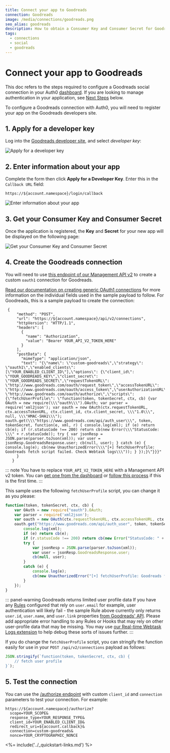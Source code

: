 ```yaml
---
title: Connect your app to Goodreads
connection: Goodreads
image: /media/connections/goodreads.png
seo_alias: goodreads
description: How to obtain a Consumer Key and Consumer Secret for Goodreads.
tags:
  - connections
  - social
  - goodreads
---
```

# Connect your app to Goodreads

This doc refers to the steps required to configure a Goodreads social connection in your Auth0 [dashboard](${manage_url}). If you are looking to manage authentication in your application, see [Next Steps](#next-steps) below.

To configure a Goodreads connection with Auth0, you will need to register your app on the Goodreads developers site.

## 1. Apply for a developer key

Log into the [Goodreads developer site](https://www.goodreads.com/api), and select *developer key*:

![Apply for a developer key](/media/articles/connections/social/goodreads/goodreads-register-1.png)

## 2. Enter information about your app

Complete the form then click **Apply for a Developer Key**. Enter this in the `Callback URL` field:

```text
https://${account.namespace}/login/callback
```

![Enter information about your app](/media/articles/connections/social/goodreads/goodreads-register-2.png)

## 3. Get your Consumer Key and Consumer Secret

Once the application is registered, the **Key** and **Secret** for your new app will be displayed on the following page:

![Get your Consumer Key and Consumer Secret](/media/articles/connections/social/goodreads/goodreads-register-3.png)

## 4. Create the Goodreads connection

You will need to use [this endpoint of our Management API v2](/api/management/v2#!/Connections/post_connections) to create a custom `oauth1` connection for Goodreads.

[Read our documentation on creating generic OAuth1 connections](/tutorials/adding-generic-oauth1-connection) for more information on the individual fields used in the sample payload to follow. For Goodreads, this is a sample payload to create the connection:

```har
 {
     "method": "POST",
     "url": "https://${account.namespace}/api/v2/connections",
     "httpVersion": "HTTP/1.1",
     "headers": [
       {
         "name": "Authorization",
         "value": "Bearer YOUR_API_V2_TOKEN_HERE"
       }
     ],
     "postData": {
       "mimeType": "application/json",
       "text": "{\"name\": \"custom-goodreads\",\"strategy\": \"oauth1\",\"enabled_clients\": [\"YOUR_ENABLED_CLIENT_ID\"],\"options\": {\"client_id\": \"YOUR_GOODREADS_KEY\",\"client_secret\": \"YOUR_GOODREADS_SECRET\",\"requestTokenURL\": \"http://www.goodreads.com/oauth/request_token\",\"accessTokenURL\": \"http://www.goodreads.com/oauth/access_token\",\"userAuthorizationURL\": \"http://www.goodreads.com/oauth/authorize\",\"scripts\": {\"fetchUserProfile\": \"function(token, tokenSecret, ctx, cb) {var OAuth = new require(\\\"oauth\\\").OAuth; var parser = require('xml2json'); var oauth = new OAuth(ctx.requestTokenURL, ctx.accessTokenURL, ctx.client_id, ctx.client_secret, \\\"1.0\\\", null, \\\"HMAC-SHA1\\\"); oauth.get(\\\"https://www.goodreads.com/api/auth_user\\\", token, tokenSecret, function(e, xml, r) { console.log(xml); if (e) return cb(e); if (r.statusCode !== 200) return cb(new Error(\\\"StatusCode: \\\" + r.statusCode)); try { var jsonResp = JSON.parse(parser.toJson(xml)); var user = jsonResp.GoodreadsResponse.user; cb(null, user); } catch (e) { console.log(e); cb(new UnauthorizedError(\\\"[+] fetchUserProfile: Goodreads fetch script failed. Check Webtask logs\\\")); } });}\"}}}"
     }
   }
 ```

::: note
You have to replace `YOUR_API_V2_TOKEN_HERE` with a Management API v2 token. You can [get one from the dashboard](${manage_url}/#/apis/management/explorer) or [follow this process](/api/management/v2/tokens#get-a-token-manually) if this is the first time.
:::

This sample uses the following `fetchUserProfile` script, you can change it as you please:

```js
function(token, tokenSecret, ctx, cb) {
    var OAuth = new require("oauth").OAuth;
    var parser = require('xml2json');
    var oauth = new OAuth(ctx.requestTokenURL, ctx.accessTokenURL, ctx.client_id, ctx.client_secret, "1.0", null, "HMAC-SHA1");
    oauth.get("https://www.goodreads.com/api/auth_user", token, tokenSecret, function(e, xml, r) {
        console.log(xml);
        if (e) return cb(e);
        if (r.statusCode !== 200) return cb(new Error("StatusCode: " + r.statusCode));
        try {
            var jsonResp = JSON.parse(parser.toJson(xml));
            var user = jsonResp.GoodreadsResponse.user;
            cb(null, user);
        }
        catch (e) {
            console.log(e);
            cb(new UnauthorizedError("[+] fetchUserProfile: Goodreads fetch script failed. Check Webtask logs"));
        }
    });
}
```


::: panel-warning Goodreads returns limited user profile data
If you have any [Rules](/rules) configured that rely on `user.email` for example, user authentication will likely fail - the sample Rule above currently only returns `user.id`, `user.name`, and `user.link` properties [from Goodreads' API](https://www.goodreads.com/api/index#auth.user). Please add appropriate error handling to any Rules or Hooks that may rely on other user-profile data that may be missing. You may use [our Real-time Webtask Logs extension](/extensions/realtime-webtask-logs) to help debug these sorts of issues further.
:::

If you do change the `fetchUserProfile` script, you can stringify the function easily for use in your `POST /api/v2/connections` payload as follows:

```js
JSON.stringify(`function(token, tokenSecret, ctx, cb) {
    // fetch user profile
}`);
```

## 5. Test the connection

You can use the [/authorize endpoint](/api/authentication?shell#authorize-application) with custom `client_id` and `connection` parameters to test your connection. For example:

```text
https://${account.namespace}/authorize?
  scope=YOUR_SCOPE&
  response_type=YOUR_RESPONSE_TYPE&
  client_id=YOUR_ENABLED_CLIENT_ID&
  redirect_uri=${account.callback}&
  connection=custom-goodreads&
  nonce=YOUR_CRYPTOGRAPHIC_NONCE
```


<%= include('../_quickstart-links.md') %>
